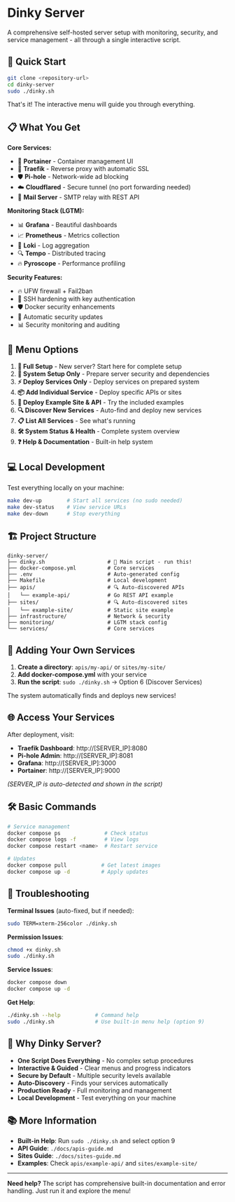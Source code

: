 # Dinky Server

A comprehensive self-hosted server setup with monitoring, security, and service management - all through a single interactive script.

## 🚀 Quick Start

```bash
git clone <repository-url>
cd dinky-server
sudo ./dinky.sh
```

That's it! The interactive menu will guide you through everything.

## 📋 What You Get

**Core Services:**
- 🐳 **Portainer** - Container management UI
- 🔄 **Traefik** - Reverse proxy with automatic SSL
- 🛡️ **Pi-hole** - Network-wide ad blocking
- ☁️ **Cloudflared** - Secure tunnel (no port forwarding needed)
- 📧 **Mail Server** - SMTP relay with REST API

**Monitoring Stack (LGTM):**
- 📊 **Grafana** - Beautiful dashboards
- 📈 **Prometheus** - Metrics collection
- 📝 **Loki** - Log aggregation  
- 🔍 **Tempo** - Distributed tracing
- 🔥 **Pyroscope** - Performance profiling

**Security Features:**
- 🔥 UFW firewall + Fail2ban
- 🔐 SSH hardening with key authentication
- 🛡️ Docker security enhancements
- 🔄 Automatic security updates
- 📊 Security monitoring and auditing

## 🎯 Menu Options

1. **🚀 Full Setup** - New server? Start here for complete setup
2. **🔧 System Setup Only** - Prepare server security and dependencies
3. **⚡ Deploy Services Only** - Deploy services on prepared system
4. **📦 Add Individual Service** - Deploy specific APIs or sites
5. **🎯 Deploy Example Site & API** - Try the included examples
6. **🔍 Discover New Services** - Auto-find and deploy new services
7. **📋 List All Services** - See what's running
8. **🛠️ System Status & Health** - Complete system overview
9. **❓ Help & Documentation** - Built-in help system

## 💻 Local Development

Test everything locally on your machine:

```bash
make dev-up        # Start all services (no sudo needed)
make dev-status    # View service URLs
make dev-down      # Stop everything
```

## 🏗️ Project Structure

```
dinky-server/
├── dinky.sh                    # 🚀 Main script - run this!
├── docker-compose.yml          # Core services
├── .env                        # Auto-generated config
├── Makefile                    # Local development
├── apis/                       # 🔍 Auto-discovered APIs
│   └── example-api/            # Go REST API example
├── sites/                      # 🔍 Auto-discovered sites  
│   └── example-site/           # Static site example
├── infrastructure/             # Network & security
├── monitoring/                 # LGTM stack config
└── services/                   # Core services
```

## 🔧 Adding Your Own Services

1. **Create a directory**: `apis/my-api/` or `sites/my-site/`
2. **Add docker-compose.yml** with your service
3. **Run the script**: `sudo ./dinky.sh` → Option 6 (Discover Services)

The system automatically finds and deploys new services!

## 🌐 Access Your Services

After deployment, visit:
- **Traefik Dashboard**: http://[SERVER_IP]:8080
- **Pi-hole Admin**: http://[SERVER_IP]:8081  
- **Grafana**: http://[SERVER_IP]:3000
- **Portainer**: http://[SERVER_IP]:9000

*(SERVER_IP is auto-detected and shown in the script)*

## 🛠️ Basic Commands

```bash
# Service management
docker compose ps              # Check status
docker compose logs -f         # View logs
docker compose restart <name>  # Restart service

# Updates
docker compose pull           # Get latest images
docker compose up -d          # Apply updates
```

## 🚨 Troubleshooting

**Terminal Issues** (auto-fixed, but if needed):
```bash
sudo TERM=xterm-256color ./dinky.sh
```

**Permission Issues**:
```bash
chmod +x dinky.sh
sudo ./dinky.sh
```

**Service Issues**:
```bash
docker compose down
docker compose up -d
```

**Get Help**:
```bash
./dinky.sh --help           # Command help
sudo ./dinky.sh             # Use built-in menu help (option 9)
```

## 🎯 Why Dinky Server?

- **One Script Does Everything** - No complex setup procedures
- **Interactive & Guided** - Clear menus and progress indicators  
- **Secure by Default** - Multiple security levels available
- **Auto-Discovery** - Finds your services automatically
- **Production Ready** - Full monitoring and management
- **Local Development** - Test everything on your machine

## 📚 More Information

- **Built-in Help**: Run `sudo ./dinky.sh` and select option 9
- **API Guide**: `./docs/apis-guide.md`
- **Sites Guide**: `./docs/sites-guide.md`
- **Examples**: Check `apis/example-api/` and `sites/example-site/`

---

**Need help?** The script has comprehensive built-in documentation and error handling. Just run it and explore the menu!